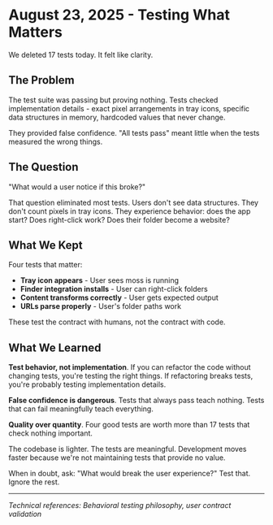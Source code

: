 # August 23, 2025 - Testing What Matters

We deleted 17 tests today. It felt like clarity.

## The Problem

The test suite was passing but proving nothing. Tests checked implementation details - exact pixel arrangements in tray icons, specific data structures in memory, hardcoded values that never change.

They provided false confidence. "All tests pass" meant little when the tests measured the wrong things.

## The Question

"What would a user notice if this broke?"

That question eliminated most tests. Users don't see data structures. They don't count pixels in tray icons. They experience behavior: does the app start? Does right-click work? Does their folder become a website?

## What We Kept

Four tests that matter:
- **Tray icon appears** - User sees moss is running
- **Finder integration installs** - User can right-click folders  
- **Content transforms correctly** - User gets expected output
- **URLs parse properly** - User's folder paths work

These test the contract with humans, not the contract with code.

## What We Learned

**Test behavior, not implementation**. If you can refactor the code without changing tests, you're testing the right things. If refactoring breaks tests, you're probably testing implementation details.

**False confidence is dangerous**. Tests that always pass teach nothing. Tests that can fail meaningfully teach everything.

**Quality over quantity**. Four good tests are worth more than 17 tests that check nothing important.

The codebase is lighter. The tests are meaningful. Development moves faster because we're not maintaining tests that provide no value.

When in doubt, ask: "What would break the user experience?" Test that. Ignore the rest.

---

*Technical references: Behavioral testing philosophy, user contract validation*